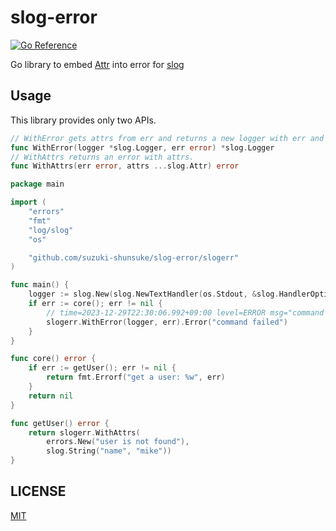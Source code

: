 # slog-error

[![Go Reference](https://pkg.go.dev/badge/github.com/suzuki-shunsuke/slog-error.svg)](https://pkg.go.dev/github.com/suzuki-shunsuke/slog-error)

Go library to embed [Attr](https://pkg.go.dev/log/slog#Attr) into error for [slog](https://pkg.go.dev/log/slog)

## Usage

This library provides only two APIs.

```go
// WithError gets attrs from err and returns a new logger with err and attrs.
func WithError(logger *slog.Logger, err error) *slog.Logger
// WithAttrs returns an error with attrs.
func WithAttrs(err error, attrs ...slog.Attr) error
```

```go
package main

import (
	"errors"
	"fmt"
	"log/slog"
	"os"

	"github.com/suzuki-shunsuke/slog-error/slogerr"
)

func main() {
	logger := slog.New(slog.NewTextHandler(os.Stdout, &slog.HandlerOptions{}))
	if err := core(); err != nil {
		// time=2023-12-29T22:30:06.992+09:00 level=ERROR msg="command failed" name=mike error="user is not found"
		slogerr.WithError(logger, err).Error("command failed")
	}
}

func core() error {
	if err := getUser(); err != nil {
		return fmt.Errorf("get a user: %w", err)
	}
	return nil
}

func getUser() error {
	return slogerr.WithAttrs(
		errors.New("user is not found"),
		slog.String("name", "mike"))
}
```

## LICENSE

[MIT](LICENSE)
